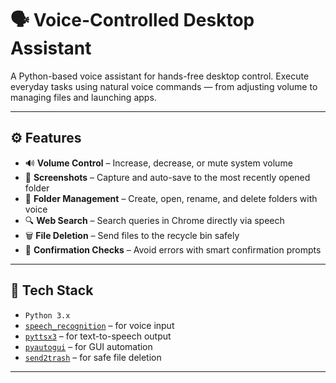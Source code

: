 # 🗣️ Voice-Controlled Desktop Assistant

A Python-based voice assistant for hands-free desktop control. Execute everyday tasks using natural voice commands — from adjusting volume to managing files and launching apps.

---

## ⚙️ Features

- 🔊 **Volume Control** – Increase, decrease, or mute system volume  
- 📸 **Screenshots** – Capture and auto-save to the most recently opened folder  
- 📂 **Folder Management** – Create, open, rename, and delete folders with voice  
- 🔍 **Web Search** – Search queries in Chrome directly via speech  
- 🗑️ **File Deletion** – Send files to the recycle bin safely  
- 🧠 **Confirmation Checks** – Avoid errors with smart confirmation prompts  

---

## 🧰 Tech Stack

- `Python 3.x`  
- [`speech_recognition`](https://pypi.org/project/SpeechRecognition/) – for voice input  
- [`pyttsx3`](https://pypi.org/project/pyttsx3/) – for text-to-speech output  
- [`pyautogui`](https://pypi.org/project/PyAutoGUI/) – for GUI automation  
- [`send2trash`](https://pypi.org/project/Send2Trash/) – for safe file deletion  

---